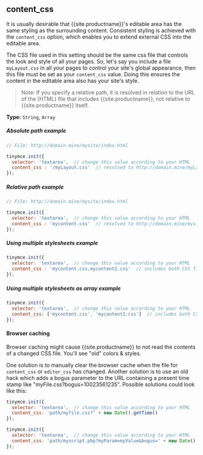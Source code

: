 
## content_css
It is usually desirable that {{site.productname}}'s editable area has the same styling as the surrounding content. Consistent styling is achieved with the `content_css` option, which enables you to extend external CSS into the editable area.

The CSS file used in this setting should be the same css file that controls the look and style of all your pages. So, let's say you include a file `myLayout.css` in all your pages to control your site's global appearance, then this file must be set as your `content_css` value. Doing this ensures the content in the editable area also has your site's style.

> Note: If you specify a relative path, it is resolved in relation to the URL of the (HTML) file that includes {{site.productname}}, not relative to {{site.productname}} itself.

**Type:** `String`, `Array`

##### Absolute path example

```js
// File: http://domain.mine/mysite/index.html

tinymce.init({
  selector: 'textarea',  // change this value according to your HTML
  content_css : '/myLayout.css'  // resolved to http://domain.mine/myLayout.css
});
```

##### Relative path example

```js
// File: http://domain.mine/mysite/index.html

tinymce.init({
  selector: 'textarea',  // change this value according to your HTML
  content_css : 'mycontent.css'  // resolved to http://domain.mine/mysite/mycontent.css
});
```

##### Using multiple stylesheets example

```js
tinymce.init({
  selector: 'textarea',  // change this value according to your HTML
  content_css : 'mycontent.css,mycontent2.css'  // includes both CSS files in header
});
```

##### Using multiple stylesheets as array example

```js
tinymce.init({
  selector: 'textarea',  // change this value according to your HTML
  content_css: ['mycontent.css', 'mycontent2.css']  // includes both CSS files in header, ability to have CSS with `,` in URL
});
```

#### Browser caching

Browser caching might cause {{site.productname}} to not read the contents of a changed CSS file. You'll see "old" colors & styles.

One solution is to manually clear the browser cache when the file for `content_css` or `editor_css` has changed. Another solution is to use an old hack which adds a bogus parameter to the URL containing a present time stamp like "myFile.css?bogus=10023561235". Possible solutions could look like this:

```js
tinymce.init({
  selector: 'textarea',  // change this value according to your HTML
  content_css: 'path/myfile.css?' + new Date().getTime()
});
```

```js
tinymce.init({
  selector: 'textarea',  // change this value according to your HTML
  content_css: 'path/myscript.php?myParam=myValue&bogus=' + new Date().getTime()
});
```

